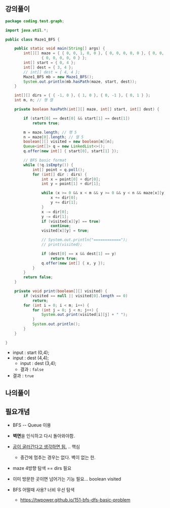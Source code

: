 

## 강의풀이

```java
package coding.test.graph;

import java.util.*;

public class Maze1_BFS {

	public static void main(String[] args) {
		int[][] maze = { { 0, 0, 1, 0, 0 }, { 0, 0, 0, 0, 0 }, { 0, 0, 0, 1, 0 }, { 1, 1, 0, 1, 1 },
				{ 0, 0, 0, 0, 0 } };
		int[] start = { 0, 4 };
		int[] dest = { 3, 4 };
		// int[] dest = { 4, 4 };
		Maze1_BFS mb = new Maze1_BFS();
		System.out.println(mb.hasPath(maze, start, dest));
	}

	int[][] dirs = { { -1, 0 }, { 1, 0 }, { 0, -1 }, { 0, 1 } };
	int m, n; // 행 열

	private boolean hasPath(int[][] maze, int[] start, int[] dest) {

		if (start[0] == dest[0] && start[1] == dest[1])
			return true;

		m = maze.length; // 행 5
		n = maze[0].length; // 열 5
		boolean[][] visited = new boolean[m][n];
		Queue<int[]> q = new LinkedList<>();
		q.offer(new int[] { start[0], start[1] });

		// BFS basic format
		while (!q.isEmpty()) {
			int[] point = q.poll();
			for (int[] dir : dirs) {
				int x = point[0] + dir[0];
				int y = point[1] + dir[1];

				while (x >= 0 && x < m && y >= 0 && y < n && maze[x][y] == 0) {
					x += dir[0];
					y += dir[1];
				}
				x -= dir[0];
				y -= dir[1];
				if (visited[x][y] == true)
					continue;
				visited[x][y] = true;

				// System.out.println("============");
				// print(visited);

				if (dest[0] == x && dest[1] == y)
					return true;
				q.offer(new int[] { x, y });
			}
		}
		return false;
	}

	private void print(boolean[][] visited) {
		if (visited == null || visited[0].length == 0)
			return;
		for (int i = 0; i < m; i++) {
			for (int j = 0; j < n; j++) {
				System.out.print(visited[i][j] + " ");
			}
			System.out.println();
		}
	}

}

```

- input : start (0,4);
- input : dest (4,4);
  - input : dest (3,4);
  - 결과 : `false`
- 결과 : `true`

## 나의풀이



## 필요개념

- BFS -- Queue 이용
- **벽면**을 인식하고 다시 돌아와야함.
- <u>공이 굴러간다고 생각하면 됨.</u> .. 핵심
  - 중간에 멈추는 경우는 없다. 벽이 없는 한.

- maze 4방향 탐색 == dirs 필요
- 이미 방문한 곳이면 넘어가는 기능 필요... boolean visited 



- BFS 어떨때 사용? 너비 우선 탐색
  - https://twpower.github.io/151-bfs-dfs-basic-problem